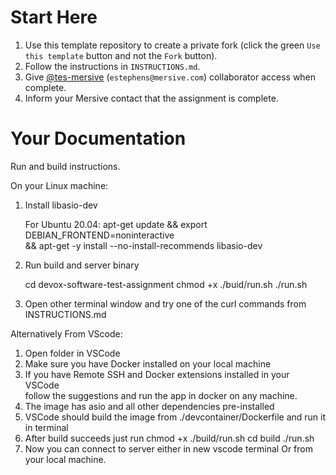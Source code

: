 # Start Here

1. Use this template repository to create a private fork (click the green `Use this template` button and not the `Fork` button).
1. Follow the instructions in `INSTRUCTIONS.md`.
1. Give [@tes-mersive](https://github.com/tes-mersive) (`estephens@mersive.com`) collaborator access when complete.
1. Inform your Mersive contact that the assignment is complete.

# Your Documentation

Run and build instructions.

On your Linux machine:
1. Install libasio-dev

    For Ubuntu 20.04:
    apt-get update && export DEBIAN_FRONTEND=noninteractive \
        && apt-get -y install --no-install-recommends libasio-dev

2. Run build and server binary

    cd devox-software-test-assignment
    chmod +x ./buid/run.sh
    ./run.sh

3. Open other terminal window and try one of the curl commands from INSTRUCTIONS.md

Alternatively From VScode:
1. Open folder in VSCode
2. Make sure you have Docker installed on your local machine
3. If you have Remote SSH and Docker extensions installed in your VSCode \
    follow the suggestions and run the app in docker on any machine.
4. The image has asio and all other dependencies pre-installed
5. VSCode should build the image from ./devcontainer/Dockerfile and run it in terminal
6. After build succeeds just run
    chmod +x ./build/run.sh
    cd build
    ./run.sh
7. Now you can connect to server either in new vscode terminal Or from your local machine.